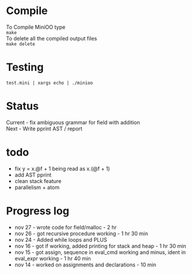 # Compile
To Compile MiniOO type <br>
`make` <br>
To delete all the compiled output  files <br>
`make delete` <br>

# Testing
`test.mini | xargs echo | ./minioo`

# Status
Current - fix ambiguous grammar for field with addition <br>
Next -  Write pprint AST / report <br>

# todo
- fix y = x.@f + 1 being read as x.(@f + 1) 
- add AST pprint
- clean stack feature
- parallelism + atom 

# Progress log
- nov 27 - wrote code for field/malloc - 2 hr
- nov 26 - got recursive procedure working - 1 hr 30 min
- nov 24 - Added while loops and PLUS
- nov 16 - got if working, added printing for stack and heap - 1 hr 30 min
- nov 15 - got assign, sequence in eval_cmd working and minus, ident in eval_expr working  - 1 hr 40 min
- nov 14 - worked on assignments and declarations - 10 min


